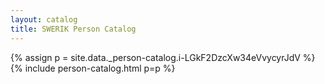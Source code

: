 ```yaml
---
layout: catalog
title: SWERIK Person Catalog
---
```

{% assign p = site.data._person-catalog.i-LGkF2DzcXw34eVvycyrJdV %}
{% include person-catalog.html p=p %}

